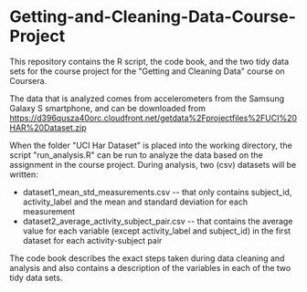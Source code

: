 # Getting-and-Cleaning-Data-Course-Project

This repository contains the R script, the code book, and the two tidy data sets for the course project for the "Getting and Cleaning Data" course on Coursera.

The data that is analyzed comes from accelerometers from the Samsung Galaxy S smartphone, and can be downloaded from https://d396qusza40orc.cloudfront.net/getdata%2Fprojectfiles%2FUCI%20HAR%20Dataset.zip

When the folder "UCI Har Dataset" is placed into the working directory, the script "run_analysis.R" can be run to analyze the data based on the assignment in the course project. During analysis, two (csv) datasets will be written:

* dataset1_mean_std_measurements.csv -- that only contains subject_id, activity_label and the mean and standard deviation for each measurement
* dataset2_average_activity_subject_pair.csv -- that contains the average value for each variable (except activity_label and subject_id) in the first dataset for each activity-subject pair

The code book describes the exact steps taken during data cleaning and analysis and also contains a description of the variables in each of the two tidy data sets.
